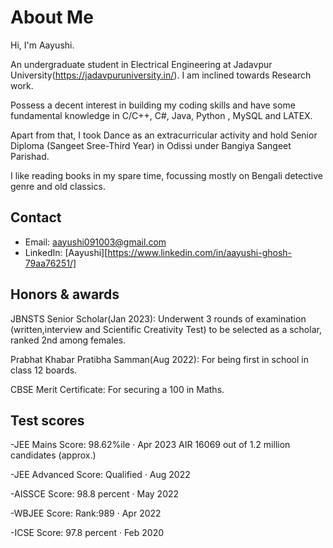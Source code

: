 

# About Me
Hi, I'm Aayushi.

An undergraduate student in Electrical Engineering at Jadavpur University(https://jadavpuruniversity.in/). I am inclined towards Research work.

Possess a decent interest in building my coding skills and have some fundamental knowledge in C/C++, C#, Java, Python , MySQL and LATEX.

Apart from that, I took Dance as an extracurricular activity and hold Senior Diploma (Sangeet Sree-Third Year) in Odissi under Bangiya Sangeet Parishad.

I like reading books in my spare time, focussing mostly on Bengali detective genre and old classics.

## Contact
- Email: aayushi091003@gmail.com
- LinkedIn: [Aayushi][https://www.linkedin.com/in/aayushi-ghosh-79aa76251/]

## Honors & awards
JBNSTS Senior Scholar(Jan 2023): Underwent 3 rounds of examination (written,interview and Scientific Creativity Test) to be selected as a scholar, ranked 2nd among females.

Prabhat Khabar Pratibha Samman(Aug 2022): For being first in school in class 12 boards.

CBSE Merit Certificate: For securing a 100 in Maths.

## Test scores
-JEE Mains
Score: 98.62%ile · Apr 2023 AIR 16069 out of 1.2 million candidates (approx.)

-JEE Advanced
Score: Qualified · Aug 2022

-AISSCE
Score: 98.8 percent · May 2022

-WBJEE
Score: Rank:989 · Apr 2022

-ICSE
Score: 97.8 percent · Feb 2020




